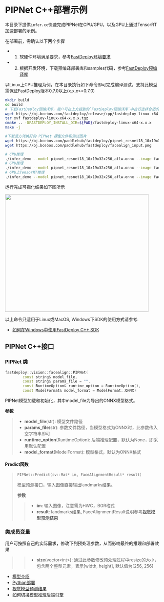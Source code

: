 # PIPNet C++部署示例

本目录下提供`infer.cc`快速完成PIPNet在CPU/GPU，以及GPU上通过TensorRT加速部署的示例。

在部署前，需确认以下两个步骤

- 1. 软硬件环境满足要求，参考[FastDeploy环境要求](../../../../../docs/cn/build_and_install/download_prebuilt_libraries.md)  
- 2. 根据开发环境，下载预编译部署库和samples代码，参考[FastDeploy预编译库](../../../../../docs/cn/build_and_install/download_prebuilt_libraries.md)

以Linux上CPU推理为例，在本目录执行如下命令即可完成编译测试，支持此模型需保证FastDeploy版本0.7.0以上(x.x.x>=0.7.0)

```bash
mkdir build
cd build
# 下载FastDeploy预编译库，用户可在上文提到的`FastDeploy预编译库`中自行选择合适的版本使用
wget https://bj.bcebos.com/fastdeploy/release/cpp/fastdeploy-linux-x64-x.x.x.tgz
tar xvf fastdeploy-linux-x64-x.x.x.tgz
cmake .. -DFASTDEPLOY_INSTALL_DIR=${PWD}/fastdeploy-linux-x64-x.x.x
make -j

#下载官方转换好的 PIPNet 模型文件和测试图片
wget https://bj.bcebos.com/paddlehub/fastdeploy/pipnet_resnet18_10x19x32x256_aflw.onnx
wget https://bj.bcebos.com/paddlehub/fastdeploy/facealign_input.png

# CPU推理
./infer_demo --model pipnet_resnet18_10x19x32x256_aflw.onnx --image facealign_input.png --device cpu
# GPU推理
./infer_demo --model pipnet_resnet18_10x19x32x256_aflw.onnx --image facealign_input.png --device gpu
# GPU上TensorRT推理
./infer_demo --model pipnet_resnet18_10x19x32x256_aflw.onnx --image facealign_input.png --device gpu --backend trt
```

运行完成可视化结果如下图所示

<div width="500">
<img width="470" height="384" float="left" src="https://user-images.githubusercontent.com/67993288/200761400-08491112-56c3-470f-87ac-87be805d5658.jpg">
</div>

以上命令只适用于Linux或MacOS, Windows下SDK的使用方式请参考:  
- [如何在Windows中使用FastDeploy C++ SDK](../../../../../docs/cn/faq/use_sdk_on_windows.md)

## PIPNet C++接口

### PIPNet 类

```c++
fastdeploy::vision::facealign::PIPNet(
        const string& model_file,
        const string& params_file = "",
        const RuntimeOption& runtime_option = RuntimeOption(),
        const ModelFormat& model_format = ModelFormat::ONNX)
```

PIPNet模型加载和初始化，其中model_file为导出的ONNX模型格式。

**参数**

> * **model_file**(str): 模型文件路径
> * **params_file**(str): 参数文件路径，当模型格式为ONNX时，此参数传入空字符串即可
> * **runtime_option**(RuntimeOption): 后端推理配置，默认为None，即采用默认配置
> * **model_format**(ModelFormat): 模型格式，默认为ONNX格式

#### Predict函数

> ```c++
> PIPNet::Predict(cv::Mat* im, FaceAlignmentResult* result)
> ```
>
> 模型预测接口，输入图像直接输出landmarks结果。
>
> **参数**
>
> > * **im**: 输入图像，注意需为HWC，BGR格式
> > * **result**: landmarks结果, FaceAlignmentResult说明参考[视觉模型预测结果](../../../../../docs/api/vision_results/)

### 类成员变量

用户可按照自己的实际需求，修改下列预处理参数，从而影响最终的推理和部署效果

> > * **size**(vector&lt;int&gt;): 通过此参数修改预处理过程中resize的大小，包含两个整型元素，表示[width, height], 默认值为[256, 256]

- [模型介绍](../../)
- [Python部署](../python)
- [视觉模型预测结果](../../../../../docs/api/vision_results/)
- [如何切换模型推理后端引擎](../../../../../docs/cn/faq/how_to_change_backend.md)

